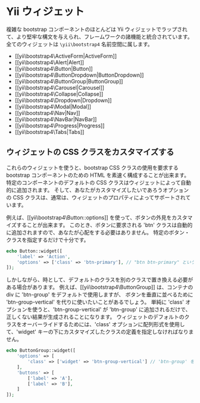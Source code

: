 Yii ウィジェット
================

複雑な bootstrap コンポーネントのほとんどは Yii ウィジェットでラップされて、より堅牢な構文を与えられ、フレームワークの諸機能と統合されています。
全てのウィジェットは `\yii\bootstrap4` 名前空間に属します。

- [[yii\bootstrap4\ActiveForm|ActiveForm]]
- [[yii\bootstrap4\Alert|Alert]]
- [[yii\bootstrap4\Button|Button]]
- [[yii\bootstrap4\ButtonDropdown|ButtonDropdown]]
- [[yii\bootstrap4\ButtonGroup|ButtonGroup]]
- [[yii\bootstrap4\Carousel|Carousel]]
- [[yii\bootstrap4\Collapse|Collapse]]
- [[yii\bootstrap4\Dropdown|Dropdown]]
- [[yii\bootstrap4\Modal|Modal]]
- [[yii\bootstrap4\Nav|Nav]]
- [[yii\bootstrap4\NavBar|NavBar]]
- [[yii\bootstrap4\Progress|Progress]]
- [[yii\bootstrap4\Tabs|Tabs]]


## ウィジェットの CSS クラスをカスタマイズする <span id="customizing-css-classes"></span>

これらのウィジェットを使うと、bootstrap CSS クラスの使用を要求する bootstrap コンポーネントのための HTML を素速く構成することが出来ます。特定のコンポーネントのデフォルトの CSS クラスはウィジェットによって自動的に追加されます。
そして、あなたがカスタマイズしたいであろうオプションの CSS クラスは、通常は、ウィジェットのプロパティによってサポートされています。

例えば、[[yii\bootstrap4\Button::options]] を使って、ボタンの外見をカスタマイズすることが出来ます。
このとき、ボタンに要求される 'btn' クラスは自動的に追加されますので、あなたが心配をする必要はありません。
特定のボタン・クラスを指定するだけで十分です。

```php
echo Button::widget([
    'label' => 'Action',
    'options' => ['class' => 'btn-primary'], // "btn btn-primary" というクラスを生成
]);
```

しかしながら、時として、デフォルトのクラスを別のクラスで置き換える必要がある場合があります。
例えば、[[yii\bootstrap4\ButtonGroup]] は、コンテナの div に 'btn-group' をデフォルトで使用しますが、
ボタンを垂直に並べるために 'btn-group-vertical' を代りに使いたいことがあるでしょう。
単純に 'class' オプションを使うと、'btn-group-vertical' が 'btn-group' に追加されるだけで、正しくない結果が生成されることになります。
ウィジェットのデフォルトのクラスをオーバーライドするためには、'class' オプションに配列形式を使用して、'widget' キーの下にカスタマイズしたクラスの定義を指定しなければなりません。

```php
echo ButtonGroup::widget([
    'options' => [
        'class' => ['widget' => 'btn-group-vertical'] // 'btn-group' を 'btn-group-vertical' で置き換え
    ],
    'buttons' => [
        ['label' => 'A'],
        ['label' => 'B'],
    ]
]);
```
